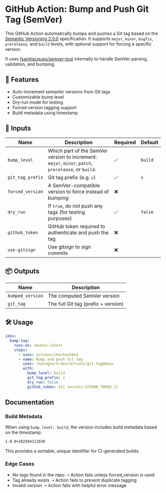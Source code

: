 # GitHub Action: Bump and Push Git Tag (SemVer)

This GitHub Action automatically bumps and pushes a Git tag based on the [Semantic Versioning 2.0.0](https://semver.org/) specification. It supports `major`, `minor`, `bugfix`, `prerelease`, and `build` levels, with optional support for forcing a specific version.

It uses [fsaintjacques/semver-tool](https://github.com/fsaintjacques/semver-tool) internally to handle SemVer parsing, validation, and bumping.

## 🚀 Features

- Auto-increment semantic versions from Git tags
- Customizable bump level
- Dry-run mode for testing
- Forced version tagging support
- Build metadata using timestamp

## 🧪 Inputs

| Name            | Description                                                                                 | Required | Default |
|-----------------|---------------------------------------------------------------------------------------------|----------|---------|
| `bump_level`    | Which part of the SemVer version to increment: `major`, `minor`, `patch`, `prerelease`, or `build`. | ✅       | `build` |
| `git_tag_prefix`| Git tag prefix (e.g. `v`)                                                                   | ✅       | `v`     |
| `forced_version`| A SemVer-compatible version to force instead of bumping                                     | ❌       |         |
| `dry_run`       | If `true`, do not push any tags (for testing purposes)                                      | ✅       | `false` |
| `github_token`  | GitHub token required to authenticate and push the tag                                      | ❌       |         |
| `use-gitsign`   | Use gitsign to sign commits                                                                 | ❌       |         |

## 📦 Outputs

| Name              | Description                        |
|-------------------|------------------------------------|
| `bumped_version`  | The computed SemVer version        |
| `git_tag`         | The full Git tag (prefix + version)|

## 🛠 Usage

```yaml
jobs:
  bump-tag:
    runs-on: ubuntu-latest
    steps:
      - uses: actions/checkout@v4
      - name: Bump and push Git tag
        uses: chainguard-dev/actions/git-tag@main
        with:
          bump_level: build
          git_tag_prefix: v
          dry_run: false
          github_token: ${{ secrets.GITHUB_TOKEN }}
```

## Documentation

### Build Metadata

When using `bump_level: build`, the version includes build metadata based on the timestamp:

```sh
1.0.0+202504111030
```
This provides a sortable, unique identifier for CI-generated builds.

### Edge Cases

- No tags found in the repo ➝ Action fails unless forced_version is used
- Tag already exists ➝ Action fails to prevent duplicate tagging
- Invalid version ➝ Action fails with helpful error message
